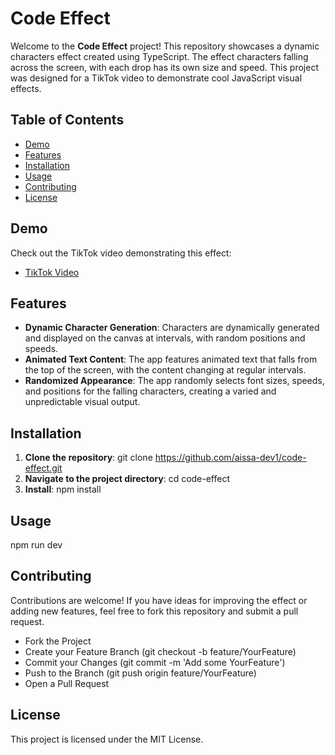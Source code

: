 # Code Effect

Welcome to the **Code Effect** project! This repository showcases a dynamic characters effect created using TypeScript. The effect characters falling across the screen, with each drop has its own size and speed. This project was designed for a TikTok video to demonstrate cool JavaScript visual effects.

## Table of Contents

- [Demo](#demo)
- [Features](#features)
- [Installation](#installation)
- [Usage](#usage)
- [Contributing](#contributing)
- [License](#license)

## Demo

Check out the TikTok video demonstrating this effect:
- [TikTok Video](https://www.tiktok.com/@aissa_dev/video/7405848824788323590)

## Features

- **Dynamic Character Generation**: Characters are dynamically generated and displayed on the canvas at intervals, with random positions and speeds.
- **Animated Text Content**: The app features animated text that falls from the top of the screen, with the content changing at regular intervals.
- **Randomized Appearance**: The app randomly selects font sizes, speeds, and positions for the falling characters, creating a varied and unpredictable visual output.

## Installation

1. **Clone the repository**:
   git clone https://github.com/aissa-dev1/code-effect.git
2. **Navigate to the project directory**:
   cd code-effect
3. **Install**:
   npm install
   
## Usage
   npm run dev

## Contributing
Contributions are welcome! If you have ideas for improving the effect or adding new features, feel free to fork this repository and submit a pull request.

- Fork the Project
- Create your Feature Branch (git checkout -b feature/YourFeature)
- Commit your Changes (git commit -m 'Add some YourFeature')
- Push to the Branch (git push origin feature/YourFeature)
- Open a Pull Request

## License
This project is licensed under the MIT License.
